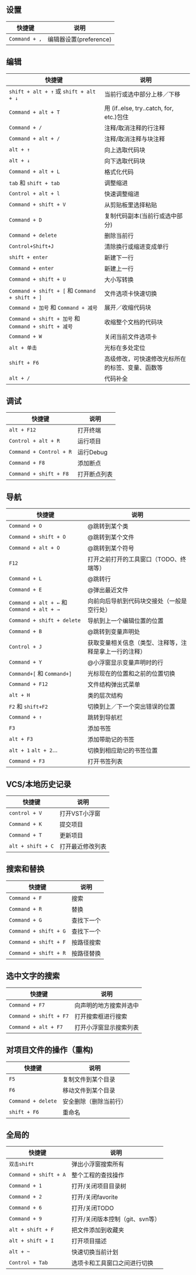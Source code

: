 ## 设置

快捷键 | 说明
---|---
`Command + ,` | 编辑器设置(preference)

## 编辑

快捷键 | 说明
---|---
`shift + alt + ↑` 或 `shift + alt + ↓` | 当前行或选中部分上移／下移
`Command + alt + T` | 用 (if..else, try..catch, for, etc.)包住
`Command + /` | 注释/取消注释的行注释
`Command + alt + /` | 注释/取消注释与块注释
`alt + ↑` | 向上选取代码块
`alt + ↓` | 向下选取代码块
`Command + alt + L` | 格式化代码
`tab` 和 `shift + tab` | 调整缩进
`Control + alt + l` | 快速调整缩进
`Command + shift + V` | 从剪贴板里选择粘贴
`Command + D` | 复制代码副本(当前行或选中部分)
`Command + delete` | 删除当前行
`Control+Shift+J` |  清除换行或缩进变成单行
`shift + enter` | 新建下一行
`Command + enter` |  新建上一行
`Command + shift + U` |  大小写转换
`Command + shift + [` 和 `Command + shift + ]` | 文件选项卡快速切换
`Command + 加号` 和 `Command + 减号` | 展开／收缩代码块
`Command + shift + 加号` 和 `Command + shift + 减号` | 收缩整个文档的代码块
`Command + W` | 关闭当前文件选项卡
`alt + 单击` | 光标在多处定位
`shift + F6` | 高级修改，可快速修改光标所在的标签、变量、函数等
`alt + /` | 代码补全

## 调试

快捷键 | 说明
---|---
`alt + F12` | 打开终端
`Control + alt + R` | 运行项目
`Command + Control + R` | 运行Debug
`Command + F8` | 添加断点
`Command + shift + F8` | 打开断点列表

## 导航

快捷键 | 说明
---|---
`Command + O` | @跳转到某个类
`Command + shift + O` | @跳转到某个文件
`Command + alt + O` | @跳转到某个符号
`F12` | 打开之前打开的工具窗口（TODO、终端等）
`Command + L` | @跳转行
`Command + E` | @弹出最近文件
`Command + alt + ←` 和 `Command + alt + →` | 向前向后导航到代码块交接处（一般是空行处）
`Command + shift + delete` | 导航到上一个编辑位置的位置
`Command + B` | @跳转到变量声明处
`Control + J` | 获取变量相关信息（类型、注释等，注释是拿上一行的注释）
`Command + Y` | @小浮窗显示变量声明时的行
`Command+[` 和 `Command+]` | 光标现在的位置和之前的位置切换
`Command + F12` | 文件结构弹出式菜单
`alt + H` | 类的层次结构
`F2` 和 `shift+F2` | 切换到上／下一个突出错误的位置
`Command + ↑` | 跳转到导航栏
`F3` | 添加书签
`alt + F3` | 添加带助记的书签
`alt + 1` `alt + 2`…  | 切换到相应助记的书签位置
`Command + F3` | 打开书签列表

## VCS/本地历史记录

快捷键 | 说明
---|---
`control + V` | 打开VST小浮窗
`Command + K` | 提交项目
`Command + T` | 更新项目
`alt + shift + C` | 打开最近修改列表

## 搜索和替换

快捷键 | 说明
---|---
`Command + F` | 搜索
`Command + R` | 替换
`Command + G` | 查找下一个
`Command + shift + G` | 查找下一个
`Command + shift + F` | 按路径搜索
`Command + shift + R` | 按路径替换

## 选中文字的搜索

快捷键 | 说明
---|---
`Command + F7` | 向声明的地方搜索并选中
`Command + shift + F7` | 打开搜索框进行搜索
`Command + alt + F7` | 打开小浮窗显示搜索列表

## 对项目文件的操作（重构)

快捷键 | 说明
---|---
`F5` | 复制文件到某个目录
`F6` | 移动文件到某个目录
`Command + delete` | 安全删除（删除当前行）
`shift + F6` | 重命名

## 全局的

快捷键 | 说明
---|---
`双击shift` | 弹出小浮窗搜索所有
`Command + shift + A` | 整个工程的查找操作
`Command + 1` | 打开/关闭项目目录树
`Command + 2` | 打开/关闭favorite
`Command + 6` | 打开/关闭TODO
`Command + 9` | 打开/关闭版本控制（git、svn等）
`alt + shift + F` | 把文件添加到收藏夹
`alt + shift + I` | 打开项目描述
`alt + ~` | 快速切换当前计划
`Control + Tab` | 选项卡和工具窗口之间进行切换